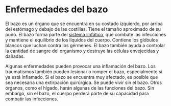 Enfermedades del bazo
=====================


El bazo es un órgano que se encuentra en su costado izquierdo, por arriba del estómago y debajo de las costillas. Tiene el tamaño aproximado de su puño. El bazo forma parte del [sistema linfático](https://medlineplus.gov/spanish/lymphaticdiseases.html), que combate las infecciones y mantiene el equilibrio de los líquidos del cuerpo. Contiene los glóbulos blancos que luchan contra los gérmenes. El bazo también ayuda a controlar la cantidad de sangre del organismo y destruye las células envejecidas y dañadas. 


Algunas enfermedades pueden provocar una inflamación del bazo. Los traumatismos también pueden lesionar o romper el bazo, especialmente si ya está inflamado. Si el bazo se encuentra muy afectado, es posible que sea necesaria una extirpación quirúrgica. Se puede vivir sin el bazo. Otros órganos, como el hígado, harán algunas de las funciones del bazo. Sin embargo, sin el bazo, el cuerpo perderá parte de su capacidad para combatir las infecciones.


